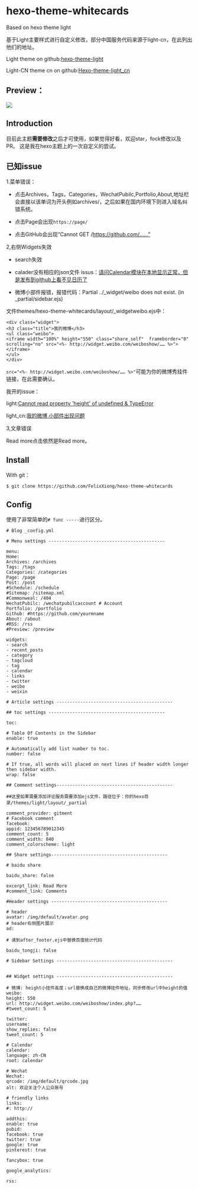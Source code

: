 # hexo-theme-whitecards
Based on hexo theme light

基于Light主要样式进行自定义修改，部分中国服务代码来源于light-cn，在此列出他们的地址。

Light theme on github:[hexo-theme-light](https://github.com/hexojs/hexo-theme-light)

Light-CN theme cn on github:[Hexo-theme-light_cn](https://github.com/pengloo53/Hexo-theme-light_cn)

## Preview：

![](https://i.loli.net/2018/05/04/5aebf563bfaa2.png)

## Introduction

目前此主题**需要修改**之后才可使用，如果觉得好看，欢迎star，fock修改以及PR。
这是我在hexo主题上的一次自定义的尝试。

## 已知issue

1.菜单错误：

- 点击Archives，Tags，Categories，WechatPubilc,Portfolio,About,地址栏会直接以该单词为开头例如archives/，之后如果在国内环境下则进入域名纠错系统。

- 点击Page会出现```https://page/```

- 点击GitHub会出现“Cannot GET /https://github.com/……”

2,右侧Widgets失效

- search失效

- calader没有相应的json文件 issus：[请问Calendar模块在本地显示正常，但是发布到github上看不见日历了](https://github.com/pengloo53/Hexo-theme-light_cn/issues/4)

- 微博小部件报错，报错代码：Partial ../_widget/weibo does not exist. (in _partial/sidebar.ejs)

文件themes/hexo-theme-whitecards/layout/_widgetweibo.ejs中：
```
<div class="widget">
<h3 class="title">我的微博</h3>
<ul class="weibo">
<iframe width="100%" height="550" class="share_self"  frameborder="0" scrolling="no" src="<%- http://widget.weibo.com/weiboshow/…… %>"></iframe>
</ul>
</div>
```
```src="<%- http://widget.weibo.com/weiboshow/…… %>"```可能为你的微博秀挂件链接，在此需要确认。


我开的issue：

light:[Cannot read property 'height' of undefined & TypeError](https://github.com/hexojs/hexo-theme-light/issues/71)

light_cn:[我的微博 小部件出现问题](https://github.com/pengloo53/Hexo-theme-light_cn/issues/7)


3,文章错误

Read more点击依然是Read more。

## Install

With git：

```$ git clone https://github.com/FelixXiong/hexo-theme-whitecards```

## Config

使用了非常简单的```# func -----```进行区分。

```
# Blog _config.yml

# Menu settings --------------------------------------------

menu:
Home:
Archives: /archives
Tags: /tags
Categories: /categories
Page: /page
Post: /post
#Schedule: /schedule
#Sitemap: /sitemap.xml
#Commonweal: /404
WechatPubilc: /wechatpubilcaccount # Account
Portfolio: /portfolio
Github: #https://github.com/yourmname
About: /about
#RSS: /rss
#Preview: /preview

widgets:
- search
- recent_posts
- category
- tagcloud
- tag
- calendar
- links
- twitter
- weibo
- weixin

# Article settings --------------------------------------------

## toc settings --------------------------------------------

toc:

# Table Of Contents in the Sidebar
enable: true

# Automatically add list number to toc.
number: false

# If true, all words will placed on next lines if header width longer then sidebar width.
wrap: false

## Comment settings--------------------------------------------

##这里如果需要添加评论服务需要添加ejs文件，路径位于：你的hexo目录/themes/light/layout/_partial

comment_provider: gitment
# Facebook comment
facebook:
appid: 123456789012345
comment_count: 5
comment_width: 840
comment_colorscheme: light

## Share settings--------------------------------------------

# baidu share

baidu_share: false

excerpt_link: Read More
#comment_link: Comments

#Header settings --------------------------------------------

# header
avatar: /img/default/avatar.png
# header右侧图片展示
ad:

# 请到after_footer.ejs中替换百度统计代码

baidu_tongji: false

# Sidebar Settings --------------------------------------------


## Widget settings --------------------------------------------

# 微博: height小挂件高度；url替换成自己的微博挂件地址，同步修改url中height的值
weibo:
height: 550
url: http://widget.weibo.com/weiboshow/index.php?……
#tweet_count: 5

twitter:
username:
show_replies: false
tweet_count: 5

# Calendar
calendar:
language: zh-CN
root: calendar

# Wechat
Wechat:
qrcode: /img/default/qrcode.jpg
alt: 欢迎关注个人公众账号

# friendly links
links:
#: http://

addthis:
enable: true
pubid:
facebook: true
twitter: true
google: true
pinterest: true

fancybox: true

google_analytics:

rss:

```
